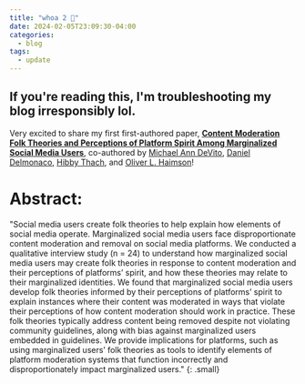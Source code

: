 ```yaml
---
title: "whoa 2 👀"
date: 2024-02-05T23:09:30-04:00
categories:
  - blog
tags:
  - update
---
```

If you're reading this, I'm troubleshooting my blog irresponsibly lol.
---
Very excited to share my first first-authored paper, <a href="https://doi.org/10.1145/3632741" target="_blank"><b><u>Content Moderation Folk Theories and Perceptions of Platform Spirit Among Marginalized Social Media Users</b></u></a>, co-authored by <a href="https://michaelanndevito.com/" target="_blank">Michael Ann DeVito</a>, <a href="https://www.libraries.rutgers.edu/directory/daniel-delmonaco" target="_blank">Daniel Delmonaco</a>, <a href="https://www.hibbythach.com/" target="_blank">Hibby Thach</a>, and <a href="https://oliverhaimson.com/" target="_blank">Oliver L. Haimson</a>! 

# Abstract:
"Social media users create folk theories to help explain how elements of social media operate. Marginalized social media users face disproportionate content moderation and removal on social media platforms. We conducted a qualitative interview study (n = 24) to understand how marginalized social media users may create folk theories in response to content moderation and their perceptions of platforms’ spirit, and how these theories may relate to their marginalized identities. We found that marginalized social media users develop folk theories informed by their perceptions of platforms’ spirit to explain instances where their content was moderated in ways that violate their perceptions of how content moderation should work in practice. These folk theories typically address content being removed despite not violating community guidelines, along with bias against marginalized users embedded in guidelines. We provide implications for platforms, such as using marginalized users’ folk theories as tools to identify elements of platform moderation systems that function incorrectly and disproportionately impact marginalized users."
{: .small}
